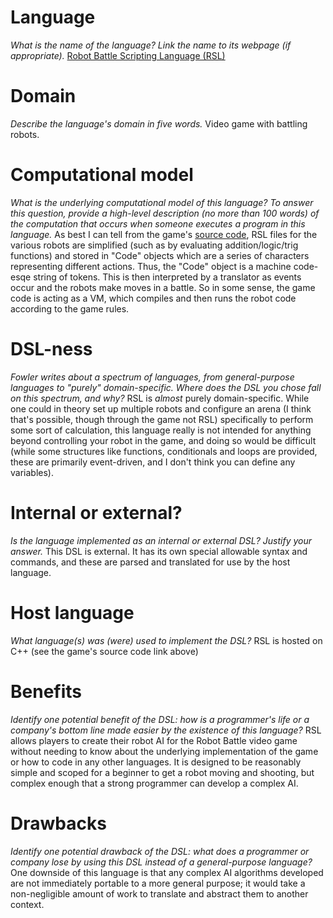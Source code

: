 # Language
_What is the name of the language? Link the name to its webpage 
(if appropriate)._
[Robot Battle Scripting Language (RSL)](http://www.robotbattle.com/gamedocs/)

# Domain
_Describe the language's domain in five words._
Video game with battling robots.

# Computational model
_What is the underlying computational model of this language? To answer this 
question, provide a high-level description (no more than 100 words) of the 
computation that occurs when someone executes a program in this language._
As best I can tell from the game's 
[source code](http://dev.robotbattle.com/cgi-bin/viewvc.cgi/rbdev/win32/trunk/),
RSL files for the various robots are simplified (such as by evaluating
addition/logic/trig functions) and stored in "Code" objects which are a
series of characters representing different actions. Thus, the "Code"
object is a machine code-esqe string of tokens. This is then
interpreted by a translator as events occur and the robots make moves in a
battle. So in some sense, the game code is acting as a VM, which compiles and
then runs the robot code according to the game rules.

# DSL-ness
_Fowler writes about a spectrum of languages, from general-purpose languages to 
"purely" domain-specific. Where does the DSL you chose fall on this spectrum, 
and why?_ 
RSL is _almost_ purely domain-specific. While one could in theory set up
multiple robots and configure an arena (I think that's possible, though through
the game not RSL) specifically to perform some sort of calculation, this
language really is not intended for anything beyond controlling your
robot in the game, and doing so would be difficult (while some structures
like functions, conditionals and loops are provided, these are primarily
event-driven, and I don't think you can define any variables).

# Internal or external?
_Is the language implemented as an internal or external DSL? 
Justify your answer._
This DSL is external. It has its own special allowable syntax and commands,
and these are parsed and translated for use by the host language.

# Host language
_What language(s) was (were) used to implement the DSL?_
RSL is hosted on C++ (see the game's source code link above)

# Benefits
_Identify one potential benefit of the DSL: how is a programmer's life or a 
company's bottom line made easier by the existence of this language?_
RSL allows players to create their robot AI for the Robot Battle video
game without needing to know about the underlying implementation of the game
or how to code in any other languages. It is designed to be reasonably simple
and scoped for a beginner to get a robot moving and shooting, but complex
enough that a strong programmer can develop a complex AI.

# Drawbacks
_Identify one potential drawback of the DSL: what does a programmer or company 
lose by using this DSL instead of a general-purpose language?_
One downside of this language is that any complex AI algorithms developed
are not immediately portable to a more general purpose; it would take a
non-negligible amount of work to translate and abstract them to another context.
